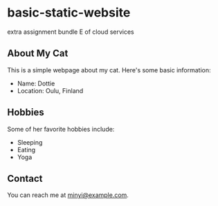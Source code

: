 # basic-static-website
extra assignment bundle E of cloud services


## About My Cat
This is a simple webpage about my cat. Here's some basic information:
- Name: Dottie
- Location: Oulu, Finland

## Hobbies
Some of her favorite hobbies include:
- Sleeping
- Eating
- Yoga

## Contact
You can reach me at [minyi@example.com](mailto:minyi@example.com).

